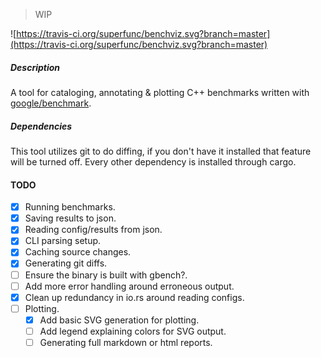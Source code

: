> WIP 

![https://travis-ci.org/superfunc/benchviz.svg?branch=master](https://travis-ci.org/superfunc/benchviz.svg?branch=master)

##### Description

A tool for cataloging, annotating & plotting C++ benchmarks
written with [google/benchmark](github.com/google/benchmark).

##### Dependencies
This tool utilizes git to do diffing, if you don't have it installed
that feature will be turned off. Every other dependency is installed through
cargo.

#### TODO
- [x] Running benchmarks.
- [x] Saving results to json.
- [x] Reading config/results from json.
- [x] CLI parsing setup.
- [x] Caching source changes.
- [x] Generating git diffs.
- [ ] Ensure the binary is built with gbench?.
- [ ] Add more error handling around erroneous output.
- [x] Clean up redundancy in io.rs around reading configs.
- [ ] Plotting.
    - [x] Add basic SVG generation for plotting.
    - [ ] Add legend explaining colors for SVG output.
    - [ ] Generating full markdown or html reports.
